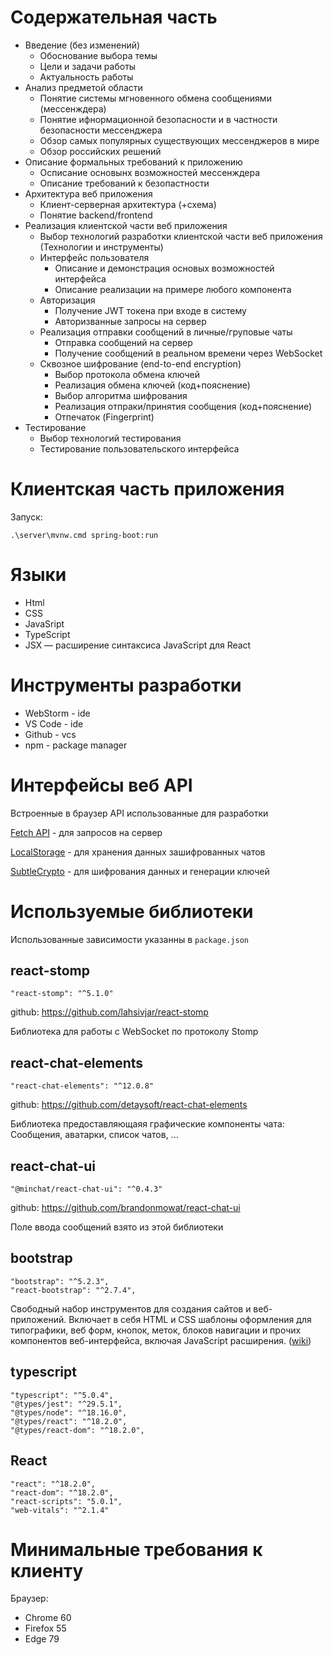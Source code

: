 
# Содержательная часть

* Введение (без изменений)
    * Обоснование выбора темы
    * Цели и задачи работы
    * Актуальность работы
* Анализ предметой области
    * Понятие системы мгновенного обмена сообщениями (мессенждера)
    * Понятие ифнормационной безопасности и в частности безопасности мессенджера
    * Обзор самых популярных существующих мессенджеров в мире
    * Обзор российских решений
* Описание формальных требований к приложению
    * Осписание основынх возможностей мессенждера
    * Описание требований к безопастности
* Архитектура веб приложения
    * Клиент-серверная архитектура (+схема)
    * Понятие backend/frontend
* Реализация клиентской части веб приложения
    * Выбор технологий разработки клиентской части веб приложения (Технологии и инструменты)
    * Интерфейс пользователя
        * Описание и демонстрация основых возможностей интерфейса
        * Описание реализации на примере любого компонента
    * Авторизация
        * Получение JWT токена при входе в систему
        * Авторизванные запросы на сервер
    * Реализация отправки сообщений в личные/груповые чаты
        * Отправка сообщений на сервер
        * Получение сообщений в реальном времени через WebSocket
    * Сквозное шифрование (end-to-end encryption)
        * Выбор протокола обмена ключей
        * Реализация обмена ключей (код+пояснение)
        * Выбор алгоритма шифрования
        * Реализация отпраки/принятия сообщения (код+пояснение)
        * Отпечаток (Fingerprint)
* Тестирование
    * Выбор технологий тестирования
    * Тестирование пользовательского интерфейса


# Клиентская часть приложения 

Запуск:

```
.\server\mvnw.cmd spring-boot:run
```

# Языки

* Html
* CSS
* JavaSript
* TypeScript
* JSX — расширение синтаксиса JavaScript для React

# Инструменты разработки

* WebStorm - ide
* VS Code - ide
* Github - vcs
* npm - package manager

# Интерфейсы веб API

Встроенные в браузер API использованные для разработки

[Fetch API](https://developer.mozilla.org/ru/docs/Web/API/Fetch_API) - для запросов на сервер

[LocalStorage](https://developer.mozilla.org/ru/docs/Web/API/Window/localStorage) - для хранения данных зашифрованных чатов

[SubtleCrypto](https://developer.mozilla.org/ru/docs/Web/API/SubtleCrypto) - для шифрования данных и генерации ключей

# Используемые библиотеки

Использованные зависимости указанны в `package.json`

## react-stomp
```
"react-stomp": "^5.1.0"
```

github: https://github.com/lahsivjar/react-stomp

Библиотека для работы с WebSocket по протоколу Stomp

## react-chat-elements

```
"react-chat-elements": "^12.0.8"
```

github: https://github.com/detaysoft/react-chat-elements

Библиотека предоставляющаяя графические компоненты чата: Сообщения, аватарки, список чатов, ...

## react-chat-ui

```
"@minchat/react-chat-ui": "^0.4.3"
```

github: https://github.com/brandonmowat/react-chat-ui

Поле ввода сообщений взято из этой библиотеки

## bootstrap

```
"bootstrap": "^5.2.3",
"react-bootstrap": "^2.7.4",
```
Свободный набор инструментов для создания сайтов и веб-приложений. Включает в себя HTML и CSS шаблоны оформления для типографики, веб форм, кнопок, меток, блоков навигации и прочих компонентов веб-интерфейса, включая JavaScript расширения. ([wiki](https://ru.wikipedia.org/wiki/Bootstrap_(%D1%84%D1%80%D0%B5%D0%B9%D0%BC%D0%B2%D0%BE%D1%80%D0%BA)))

## typescript

```
"typescript": "^5.0.4",
"@types/jest": "^29.5.1",
"@types/node": "^18.16.0",
"@types/react": "^18.2.0",
"@types/react-dom": "^18.2.0",
```

## React

```
"react": "^18.2.0",
"react-dom": "^18.2.0",
"react-scripts": "5.0.1",
"web-vitals": "^2.1.4"
```

# Минимальные требования к клиенту
Браузер:
* Chrome 60
* Firefox 55
* Edge 79
